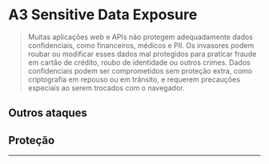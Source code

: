 # A3 Sensitive Data Exposure

> Muitas aplicações web e APIs não protegem adequadamente dados confidenciais, como financeiros, médicos e PII. Os invasores podem roubar ou modificar esses dados mal protegidos para praticar fraude em cartão de crédito, roubo de identidade ou outros crimes. Dados confidenciais podem ser comprometidos sem proteção extra, como criptografia em repouso ou em trânsito, e requerem precauções especiais ao serem trocados com o navegador.


## Outros ataques

## Proteção

---
